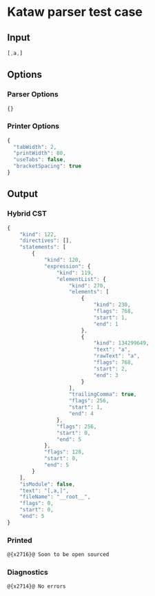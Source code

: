 # Kataw parser test case

## Input

`````js
[,a,]
`````

## Options

### Parser Options

`````js
{}
`````

### Printer Options

`````js
{
  "tabWidth": 2,
  "printWidth": 80,
  "useTabs": false,
  "bracketSpacing": true
}
`````

## Output

### Hybrid CST

```javascript
{
    "kind": 122,
    "directives": [],
    "statements": [
        {
            "kind": 120,
            "expression": {
                "kind": 119,
                "elementList": {
                    "kind": 270,
                    "elements": [
                        {
                            "kind": 230,
                            "flags": 768,
                            "start": 1,
                            "end": 1
                        },
                        {
                            "kind": 134299649,
                            "text": "a",
                            "rawText": "a",
                            "flags": 768,
                            "start": 2,
                            "end": 3
                        }
                    ],
                    "trailingComma": true,
                    "flags": 256,
                    "start": 1,
                    "end": 4
                },
                "flags": 256,
                "start": 0,
                "end": 5
            },
            "flags": 128,
            "start": 0,
            "end": 5
        }
    ],
    "isModule": false,
    "text": "[,a,]",
    "fileName": "__root__",
    "flags": 0,
    "start": 0,
    "end": 5
}
```

### Printed

```javascript
@{x2716}@ Soon to be open sourced
```

### Diagnostics

```javascript
@{x2714}@ No errors
```

